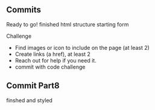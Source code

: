 ## Commits

Ready to go!
finished html structure
starting form

Challenge

- Find images or icon to include on the page (at least 2)
- Create links (a href), at least 2
- Reach out for help if you need it.
- commit with code challenge

## Commit Part8

finshed and styled
